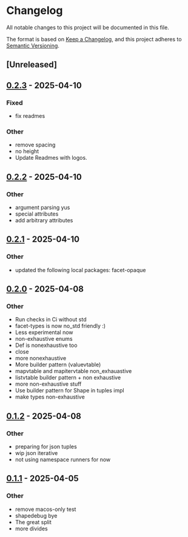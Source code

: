 # Changelog

All notable changes to this project will be documented in this file.

The format is based on [Keep a Changelog](https://keepachangelog.com/en/1.0.0/),
and this project adheres to [Semantic Versioning](https://semver.org/spec/v2.0.0.html).

## [Unreleased]

## [0.2.3](https://github.com/facet-rs/facet/compare/facet-types-v0.2.2...facet-types-v0.2.3) - 2025-04-10

### Fixed

- fix readmes

### Other

- remove spacing
- no height
- Update Readmes with logos.

## [0.2.2](https://github.com/facet-rs/facet/compare/facet-types-v0.2.1...facet-types-v0.2.2) - 2025-04-10

### Other

- argument parsing yus
- special attributes
- add arbitrary attributes

## [0.2.1](https://github.com/facet-rs/facet/compare/facet-types-v0.2.0...facet-types-v0.2.1) - 2025-04-10

### Other

- updated the following local packages: facet-opaque

## [0.2.0](https://github.com/facet-rs/facet/compare/facet-types-v0.1.2...facet-types-v0.2.0) - 2025-04-08

### Other

- Run checks in Ci without std
- facet-types is now no_std friendly :)
- Less experimental now
- non-exhaustive enums
- Def is nonexhaustive too
- close
- more nonexhaustive
- More builder pattern (valuevtable)
- mapvtable and mapitervtable non_exhauastive
- listvtable builder pattern + non exhaustive
- more non-exhaustive stuff
- Use builder pattern for Shape in tuples impl
- make types non-exhaustive

## [0.1.2](https://github.com/facet-rs/facet/compare/facet-types-v0.1.1...facet-types-v0.1.2) - 2025-04-08

### Other

- preparing for json tuples
- wip json iterative
- not using namespace runners for now

## [0.1.1](https://github.com/facet-rs/facet/releases/tag/facet-types-v0.1.1) - 2025-04-05

### Other

- remove macos-only test
- shapedebug bye
- The great split
- more divides
